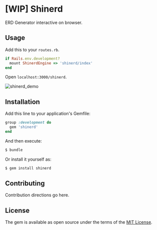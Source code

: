 # [WIP] Shinerd
ERD Generator interactive on browser.

## Usage
Add this to your `routes.rb`.
```ruby
if Rails.env.development?
  mount ShinerdEngine => 'shinerd/index'
end
```

Open `localhost:3000/shinerd`.

![shinerd_demo](https://user-images.githubusercontent.com/26586593/64940441-d53efb00-d818-11e9-9b6e-14c0b2d6b442.gif)

## Installation
Add this line to your application's Gemfile:

```ruby
group :development do
  gem 'shinerd'
end
```

And then execute:
```bash
$ bundle
```

Or install it yourself as:
```bash
$ gem install shinerd
```

## Contributing
Contribution directions go here.

## License
The gem is available as open source under the terms of the [MIT License](https://opensource.org/licenses/MIT).
